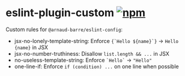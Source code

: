 # eslint-plugin-custom [![npm](https://img.shields.io/npm/v/arnaud-barre/eslint-plugin-custom)](https://www.npmjs.com/package/arnaud-barre/eslint-plugin-custom)

Custom rules for `@arnaud-barre/eslint-config`:

- jsx-no-lonely-template-string: Enforce `` {`Hello ${name}`} `` -> `Hello {name}` in JSX
- jsx-no-number-truthiness: Disallow `list.length && ...` in JSX
- no-useless-template-string: Enforce `` `Hello` `` -> `"Hello"`
- one-line-if: Enforce `if (condition) ...` on one line when possible
